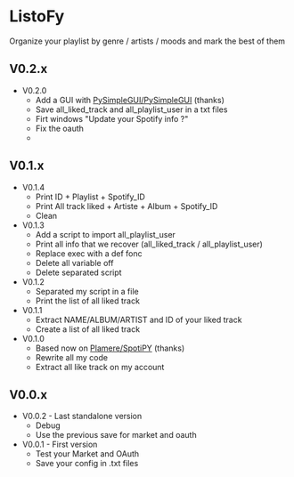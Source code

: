 # ListoFy
Organize your playlist by genre / artists / moods and mark the best of them

## V0.2.x
- V0.2.0
    - Add a GUI with [PySimpleGUI/PySimpleGUI](https://github.com/PySimpleGUI/PySimpleGUI) (thanks)
    - Save all_liked_track and all_playlist_user in a txt files
    - Firt windows "Update your Spotify info ?"
    - Fix the oauth
    - 
## V0.1.x
- V0.1.4
    - Print ID + Playlist + Spotify_ID
    - Print All track liked + Artiste + Album + Spotify_ID
    - Clean
- V0.1.3
    - Add a script to import all_playlist_user
    - Print all info that we recover (all_liked_track / all_playlist_user)
    - Replace exec with a def fonc
    - Delete all variable off
    - Delete separated script
- V0.1.2
    - Separated my script in a file
    - Print the list of all liked track
- V0.1.1
    - Extract NAME/ALBUM/ARTIST and ID of your liked track
    - Create a list of all liked track
- V0.1.0
    - Based now on [Plamere/SpotiPY](https://github.com/plamere/spotipy) (thanks)
    - Rewrite all my code
    - Extract all like track on my account
## V0.0.x
- V0.0.2 - Last standalone version
    - Debug
    - Use the previous save for market and oauth
- V0.0.1 - First version
    - Test your Market and OAuth 
    - Save your config in .txt files